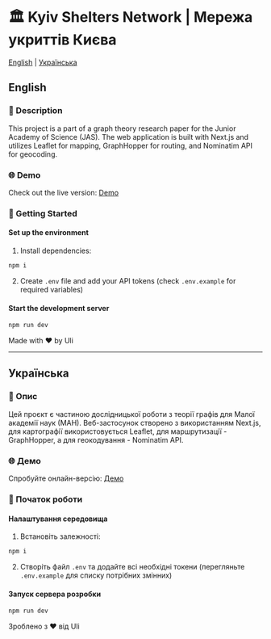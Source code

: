 # 🏛️ Kyiv Shelters Network | Мережа укриттів Києва

[English](#english) | [Українська](#українська)

## English

### 📝 Description
This project is a part of a graph theory research paper for the Junior Academy of Science (JAS). The web application is built with Next.js and utilizes Leaflet for mapping, GraphHopper for routing, and Nominatim API for geocoding.

### 🌐 Demo
Check out the live version: [Demo](https://shelter-jas.vercel.app/)

### 🚀 Getting Started

#### Set up the environment
1. Install dependencies:
```bash
npm i
```
2. Create `.env` file and add your API tokens (check `.env.example` for required variables)

#### Start the development server
```bash
npm run dev
```

Made with ❤️ by Uli

---

## Українська

### 📝 Опис
Цей проєкт є частиною дослідницької роботи з теорії графів для Малої академії наук (МАН). Веб-застосунок створено з використанням Next.js, для картографії використовується Leaflet, для маршрутизації - GraphHopper, а для геокодування - Nominatim API.

### 🌐 Демо
Спробуйте онлайн-версію: [Демо](https://shelter-jas.vercel.app/)

### 🚀 Початок роботи

#### Налаштування середовища
1. Встановіть залежності:
```bash
npm i
```
2. Створіть файл `.env` та додайте всі необхідні токени (перегляньте `.env.example` для списку потрібних змінних)

#### Запуск сервера розробки
```bash
npm run dev
```

Зроблено з ❤️ від Uli

